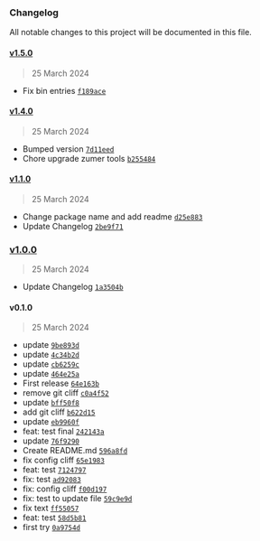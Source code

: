 ### Changelog

All notable changes to this project will be documented in this file. 

#### [v1.5.0](https://github.com/zumerlab/zumerbox/compare/v1.4.0...v1.5.0)

> 25 March 2024

- Fix bin entries [`f189ace`](https://github.com/zumerlab/zumerbox/commit/f189ace9533ab7cd1d1e625ebc6e7f408cca8b77)

#### [v1.4.0](https://github.com/zumerlab/zumerbox/compare/v1.3.1...v1.4.0)

> 25 March 2024

- Bumped version [`7d11eed`](https://github.com/zumerlab/zumerbox/commit/7d11eed88aa36289359941c9d9f0315bbc02efd9)
- Chore upgrade zumer tools [`b255484`](https://github.com/zumerlab/zumerbox/commit/b255484785d615e41c58206d457f596c50361afd)

#### [v1.1.0](https://github.com/zumerlab/zumerbox/compare/v1.0.0...v1.1.0)

> 25 March 2024

- Change package name and add readme [`d25e883`](https://github.com/zumerlab/zumerbox/commit/d25e883e66e60c561480860e96b4a36f44a697ee)
- Update Changelog [`2be9f71`](https://github.com/zumerlab/zumerbox/commit/2be9f71ea9bade85fb6c487220b8da7dc7a7d2ff)

### [v1.0.0](https://github.com/zumerlab/zumerbox/compare/v0.1.0...v1.0.0)

> 25 March 2024

- Update Changelog [`1a3504b`](https://github.com/zumerlab/zumerbox/commit/1a3504bef542763b67f4ec31221c609764900790)

#### v0.1.0

> 25 March 2024

- update [`9be893d`](https://github.com/zumerlab/zumerbox/commit/9be893d01e504e92706e34a0258b970525a93bd3)
- update [`4c34b2d`](https://github.com/zumerlab/zumerbox/commit/4c34b2d957367d46f427a19d233b802987cb4e25)
- update [`cb6259c`](https://github.com/zumerlab/zumerbox/commit/cb6259cde810d9468eff8ed92139044b4fead009)
- update [`464e25a`](https://github.com/zumerlab/zumerbox/commit/464e25a53b752c8d09b0710fda4fbfce25a9caeb)
- First release [`64e163b`](https://github.com/zumerlab/zumerbox/commit/64e163b068add3f20c094a988dbc0568098deb34)
- remove git cliff [`c0a4f52`](https://github.com/zumerlab/zumerbox/commit/c0a4f52b5cca8dc8289d5fd237ac55fd315ce998)
- update [`bff50f8`](https://github.com/zumerlab/zumerbox/commit/bff50f8361febcf83acff8f681a1a73211a10f55)
- add git cliff [`b622d15`](https://github.com/zumerlab/zumerbox/commit/b622d15dc4f129b87cf33b826b803d7f865c2cc1)
- update [`eb9960f`](https://github.com/zumerlab/zumerbox/commit/eb9960f5baee9977989636a231f60840fb42ca25)
- feat: test final [`242143a`](https://github.com/zumerlab/zumerbox/commit/242143aea9e4a09e46e950ba58477ef323eb811c)
- update [`76f9290`](https://github.com/zumerlab/zumerbox/commit/76f929024373ab5eb8d9225589c8756a6639cd25)
- Create README.md [`596a8fd`](https://github.com/zumerlab/zumerbox/commit/596a8fdfea5319f90d039bfadb15a0bb9983e932)
- fix config cliff [`65e1983`](https://github.com/zumerlab/zumerbox/commit/65e1983047d551e6d5668c3ba83f37ceefcfeffb)
- feat: test [`7124797`](https://github.com/zumerlab/zumerbox/commit/71247978071c0227eef2db5c1419a202cc3b33f8)
- fix: test [`ad92083`](https://github.com/zumerlab/zumerbox/commit/ad920834b7b0950550c8414c944ec64ed90607c9)
- fix: config cliff [`f00d197`](https://github.com/zumerlab/zumerbox/commit/f00d1973deaa014befcaccde2c5d3438e660c690)
- fix: test to update file [`59c9e9d`](https://github.com/zumerlab/zumerbox/commit/59c9e9df49fa30f107314af7f1a16db5bd197fbf)
- fix text [`ff55057`](https://github.com/zumerlab/zumerbox/commit/ff5505733a96429601c1a0a7981bad0f2c6575e9)
- feat: test [`58d5b81`](https://github.com/zumerlab/zumerbox/commit/58d5b813a7e53428b6d7cb0a2c9e62f57970d5ac)
- first try [`0a9754d`](https://github.com/zumerlab/zumerbox/commit/0a9754db9031d4f7a6ae7045aa747e158a7013dc)
